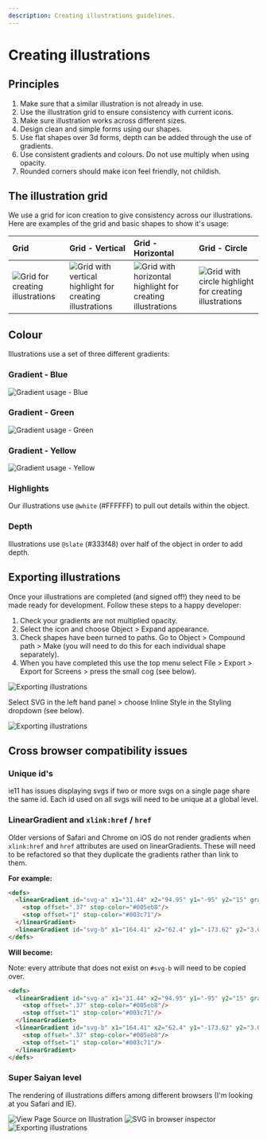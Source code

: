```yaml
---
description: Creating illustrations guidelines.
---
```


# Creating illustrations

## Principles

1. Make sure that a similar illustration is not already in use.
2. Use the illustration grid to ensure consistency with current icons.
3. Make sure illustration works across different sizes.
4. Design clean and simple forms using our shapes.
5. Use flat shapes over 3d forms, depth can be added through the use of gradients.
6. Use consistent gradients and colours. Do not use multiply when using opacity.
7. Rounded corners should make icon feel friendly, not childish.

## The illustration grid

We use a grid for icon creation to give consistency across our illustrations. Here are examples of the grid and basic shapes to show it's usage:

| Grid | Grid - Vertical | Grid - Horizontal | Grid - Circle |
| :--- | :--- | :--- | :--- |
| ![Grid for creating illustrations](https://user-images.githubusercontent.com/43471890/62045505-66bcc400-b1fd-11e9-949e-572e2dc40bf8.jpg) | ![Grid with vertical highlight for creating illustrations](https://user-images.githubusercontent.com/43471890/62050044-6b3aaa00-b208-11e9-8adb-3df5d4c240dd.jpg) | ![Grid with horizontal highlight for creating illustrations](https://user-images.githubusercontent.com/43471890/62050140-a5a44700-b208-11e9-8bf8-555ec87242a8.jpg) | ![Grid with circle highlight for creating illustrations](https://user-images.githubusercontent.com/43471890/62050739-c91bc180-b209-11e9-8561-134bd845fb4b.jpg) |

## Colour

Illustrations use a set of three different gradients:

### Gradient - Blue

![Gradient usage - Blue](https://user-images.githubusercontent.com/43471890/62051024-624ad800-b20a-11e9-846e-7bb4902e5e82.jpg)

### Gradient - Green

![Gradient usage - Green](https://user-images.githubusercontent.com/43471890/62051025-624ad800-b20a-11e9-99f3-4044fd8d3e8f.jpg)

### Gradient - Yellow

![Gradient usage - Yellow](https://user-images.githubusercontent.com/43471890/62051026-624ad800-b20a-11e9-9ee4-b3d9ca9da6bd.jpg)

### Highlights

Our illustrations use `@white` (#FFFFFF) to pull out details within the object.

### Depth

Illustrations use `@slate` (#333f48) over half of the object in order to add depth.

## Exporting illustrations

Once your illustrations are completed (and signed off!) they need to be made ready for development. Follow these steps to a happy developer:

1. Check your gradients are not multiplied opacity.
2. Select the icon and choose Object &gt; Expand appearance.
3. Check shapes have been turned to paths. Go to Object &gt; Compound path &gt; Make (you will need to do this for each individual shape separately).
4. When you have completed this use the top menu select File &gt; Export &gt; Export for Screens &gt; press the small cog (see below).

![Exporting illustrations](https://user-images.githubusercontent.com/43471890/62051136-a2aa5600-b20a-11e9-814b-a1a8f418dfd0.jpg)

Select SVG in the left hand panel &gt; choose Inline Style in the Styling dropdown (see below).

![Exporting illustrations](https://user-images.githubusercontent.com/43471890/62051134-a211bf80-b20a-11e9-8787-f72f2d4579c3.jpg)

## Cross browser compatibility issues

### Unique id's

ie11 has issues displaying svgs if two or more svgs on a single page share the same id. Each id used on all svgs will need to be unique at a global level.

### LinearGradient and  `xlink:href` / `href`

Older versions of Safari and Chrome on iOS do not render gradients when `xlink:href` and `href` attributes are used on linearGradients. These will need to be refactored so that they duplicate the gradients rather than link to them.

**For example:**

```html
<defs>
  <linearGradient id="svg-a" x1="31.44" x2="94.95" y1="-95" y2="15" gradientTransform="translate(0 120)" gradientUnits="userSpaceOnUse">
    <stop offset=".37" stop-color="#005eb8"/>
    <stop offset="1" stop-color="#003c71"/>
  </linearGradient>
  <linearGradient id="svg-b" x1="164.41" x2="62.4" y1="-173.62" y2="3.08" xlink:href="#svg-a"/>
</defs>
```

**Will become:**

Note: every attribute that does not exist on `#svg-b` will need to be copied over.

```html
<defs>
  <linearGradient id="svg-a" x1="31.44" x2="94.95" y1="-95" y2="15" gradientTransform="translate(0 120)" gradientUnits="userSpaceOnUse">
    <stop offset=".37" stop-color="#005eb8"/>
    <stop offset="1" stop-color="#003c71"/>
  </linearGradient>
  <linearGradient id="svg-b" x1="164.41" x2="62.4" y1="-173.62" y2="3.08" gradientTransform="translate(0 120)" gradientUnits="userSpaceOnUse">
    <stop offset=".37" stop-color="#005eb8"/>
    <stop offset="1" stop-color="#003c71"/>
  </linearGradient>
</defs>
```

### Super Saiyan level

The rendering of illustrations differs among different browsers (I'm looking at you Safari and IE).

![View Page Source on Illustration](https://user-images.githubusercontent.com/43471890/62051137-a2aa5600-b20a-11e9-988f-a6787298f7ef.jpg) ![SVG in browser inspector](https://user-images.githubusercontent.com/43471890/62051139-a342ec80-b20a-11e9-87c1-c0acaa24ce09.jpg) ![Exporting illustrations](https://user-images.githubusercontent.com/43471890/62051138-a2aa5600-b20a-11e9-8d10-1dddeb451164.jpg)
